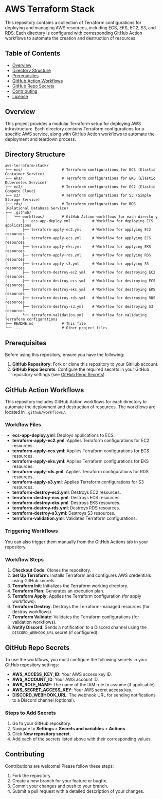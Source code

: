 # AWS Terraform Stack

This repository contains a collection of Terraform configurations for deploying and managing AWS resources, including ECS, EKS, EC2, S3, and RDS. Each directory is configured with corresponding GitHub Action workflows to automate the creation and destruction of resources.

## Table of Contents

- [Overview](#overview)
- [Directory Structure](#directory-structure)
- [Prerequisites](#prerequisites)
- [GitHub Action Workflows](#github-action-workflows)
- [GitHub Repo Secrets](#github-repo-secrets)
- [Contributing](#contributing)
- [License](#license)

## Overview

This project provides a modular Terraform setup for deploying AWS infrastructure. Each directory contains Terraform configurations for a specific AWS service, along with GitHub Action workflows to automate the deployment and teardown process.

## Directory Structure

```
aws-terraform-stack/
├── ecs/                  # Terraform configurations for ECS (Elastic Container Service)
├── eks/                  # Terraform configurations for EKS (Elastic Kubernetes Service)
├── ec2/                  # Terraform configurations for EC2 (Elastic Compute Cloud)
├── s3/                   # Terraform configurations for S3 (Simple Storage Service)
├── rds/                  # Terraform configurations for RDS (Relational Database Service)
├── .github/
│   └── workflows/        # GitHub Action workflows for each directory
│       ├── ecs-app-deploy.yml          # Workflow for deploying ECS applications
│       ├── terraform-apply-ec2.yml     # Workflow for applying EC2 resources
│       ├── terraform-apply-ecs.yml     # Workflow for applying ECS resources
│       ├── terraform-apply-eks.yml     # Workflow for applying EKS resources
│       ├── terraform-apply-rds.yml     # Workflow for applying RDS resources
│       ├── terraform-apply-s3.yml      # Workflow for applying S3 resources
│       ├── terraform-destroy-ec2.yml   # Workflow for destroying EC2 resources
│       ├── terraform-destroy-ecs.yml   # Workflow for destroying ECS resources
│       ├── terraform-destroy-eks.yml   # Workflow for destroying EKS resources
│       ├── terraform-destroy-rds.yml   # Workflow for destroying RDS resources
│       ├── terraform-destroy-s3.yml    # Workflow for destroying S3 resources
│       └── terraform-validation.yml    # Workflow for validating Terraform configurations
├── README.md             # This file
└── ...                   # Other project files
```

## Prerequisites

Before using this repository, ensure you have the following:

1. **GitHub Repository**: Fork or clone this repository to your GitHub account.
2. **GitHub Repo Secrets**: Configure the required secrets in your GitHub repository settings (see [GitHub Repo Secrets](#github-repo-secrets)).

## GitHub Action Workflows

This repository includes GitHub Action workflows for each directory to automate the deployment and destruction of resources. The workflows are located in `.github/workflows/`.

### Workflow Files

- **ecs-app-deploy.yml**: Deploys applications to ECS.
- **terraform-apply-ec2.yml**: Applies Terraform configurations for EC2 resources.
- **terraform-apply-ecs.yml**: Applies Terraform configurations for ECS resources.
- **terraform-apply-eks.yml**: Applies Terraform configurations for EKS resources.
- **terraform-apply-rds.yml**: Applies Terraform configurations for RDS resources.
- **terraform-apply-s3.yml**: Applies Terraform configurations for S3 resources.
- **terraform-destroy-ec2.yml**: Destroys EC2 resources.
- **terraform-destroy-ecs.yml**: Destroys ECS resources.
- **terraform-destroy-eks.yml**: Destroys EKS resources.
- **terraform-destroy-rds.yml**: Destroys RDS resources.
- **terraform-destroy-s3.yml**: Destroys S3 resources.
- **terraform-validation.yml**: Validates Terraform configurations.

### Triggering Workflows

You can also trigger them manually from the GitHub Actions tab in your repository.

### Workflow Steps

1. **Checkout Code**: Clones the repository.
2. **Set Up Terraform**: Installs Terraform and configures AWS credentials using GitHub secrets.
3. **Terraform Init**: Initializes the Terraform working directory.
4. **Terraform Plan**: Generates an execution plan.
5. **Terraform Apply**: Applies the Terraform configuration (for apply workflows).
6. **Terraform Destroy**: Destroys the Terraform-managed resources (for destroy workflows).
7. **Terraform Validate**: Validates the Terraform configurations (for validation workflows).
8. **Notify Discord**: Sends a notification to a Discord channel using the `DISCORD_WEBHOOK_URL` secret (if configured).

## GitHub Repo Secrets

To use the workflows, you must configure the following secrets in your GitHub repository settings:

- **AWS_ACCESS_KEY_ID**: Your AWS access key ID.
- **AWS_ACCOUNT_ID**: Your AWS account ID.
- **AWS_ROLE_NAME**: The name of the IAM role to assume (if applicable).
- **AWS_SECRET_ACCESS_KEY**: Your AWS secret access key.
- **DISCORD_WEBHOOK_URL**: The webhook URL for sending notifications to a Discord channel (optional).

### Steps to Add Secrets

1. Go to your GitHub repository.
2. Navigate to **Settings** > **Secrets and variables** > **Actions**.
3. Click **New repository secret**.
4. Add each of the secrets listed above with their corresponding values.

## Contributing

Contributions are welcome! Please follow these steps:

1. Fork the repository.
2. Create a new branch for your feature or bugfix.
3. Commit your changes and push to your branch.
4. Submit a pull request with a detailed description of your changes.